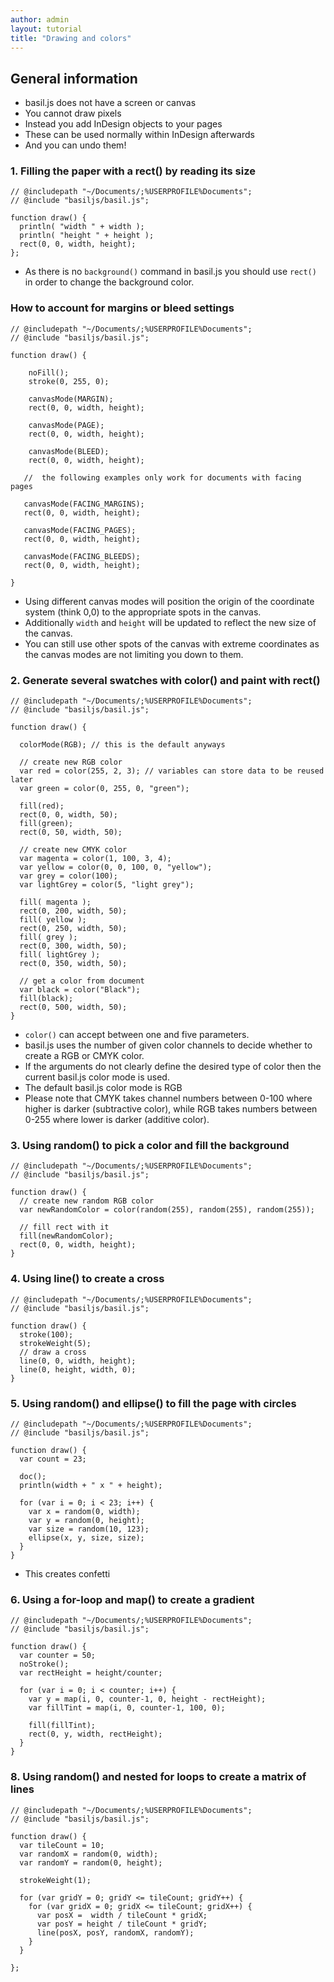 ```yaml
---
author: admin
layout: tutorial
title: "Drawing and colors"
---
```


## General information

- basil.js does not have a screen or canvas
- You cannot draw pixels
- Instead you add InDesign objects to your pages
- These can be used normally within InDesign afterwards
- And you can undo them!


### 1. Filling the paper with a rect() by reading its size
```
// @includepath "~/Documents/;%USERPROFILE%Documents";
// @include "basiljs/basil.js";

function draw() {
  println( "width " + width );
  println( "height " + height );
  rect(0, 0, width, height);
};
```

- As there is no `background()` command in basil.js you should use `rect()` in order to change the background color.

### How to account for margins or bleed settings

```
// @includepath "~/Documents/;%USERPROFILE%Documents";
// @include "basiljs/basil.js";

function draw() {

    noFill();
    stroke(0, 255, 0);

    canvasMode(MARGIN);
    rect(0, 0, width, height);

    canvasMode(PAGE);
    rect(0, 0, width, height);
    
    canvasMode(BLEED);
    rect(0, 0, width, height);    

   //  the following examples only work for documents with facing pages

   canvasMode(FACING_MARGINS); 
   rect(0, 0, width, height);

   canvasMode(FACING_PAGES);
   rect(0, 0, width, height);

   canvasMode(FACING_BLEEDS); 
   rect(0, 0, width, height);

}
```

- Using different canvas modes will position the origin of the coordinate system (think 0,0) to the appropriate spots in the canvas. 
- Additionally `width` and `height` will be updated to reflect the new size of the canvas. 
- You can still use other spots of the canvas with extreme coordinates as the canvas modes are not limiting you down to them.

### 2. Generate several swatches with color() and paint with rect()
```
// @includepath "~/Documents/;%USERPROFILE%Documents";
// @include "basiljs/basil.js";

function draw() {

  colorMode(RGB); // this is the default anyways

  // create new RGB color
  var red = color(255, 2, 3); // variables can store data to be reused later
  var green = color(0, 255, 0, "green");

  fill(red);
  rect(0, 0, width, 50);
  fill(green);
  rect(0, 50, width, 50);

  // create new CMYK color
  var magenta = color(1, 100, 3, 4);
  var yellow = color(0, 0, 100, 0, "yellow");
  var grey = color(100);
  var lightGrey = color(5, "light grey");

  fill( magenta );
  rect(0, 200, width, 50);
  fill( yellow );
  rect(0, 250, width, 50);
  fill( grey );
  rect(0, 300, width, 50);
  fill( lightGrey );
  rect(0, 350, width, 50);

  // get a color from document
  var black = color("Black");
  fill(black);
  rect(0, 500, width, 50); 
}
```

- `color()` can accept between one and five parameters.
- basil.js uses the number of given color channels to decide whether to create a RGB or CMYK color.
- If the arguments do not clearly define the desired type of color then the current basil.js color mode is used.
- The default basil.js color mode is RGB
- Please note that CMYK takes channel numbers between 0-100 where higher is darker (subtractive color), while RGB takes numbers between 0-255 where lower is darker (additive color).
<!-- Exercise: Create a horizontal rainbow -->

### 3. Using random() to pick a color and fill the background
```
// @includepath "~/Documents/;%USERPROFILE%Documents";
// @include "basiljs/basil.js";

function draw() {
  // create new random RGB color
  var newRandomColor = color(random(255), random(255), random(255));

  // fill rect with it
  fill(newRandomColor);
  rect(0, 0, width, height);
}
```


### 4. Using line() to create a cross
```
// @includepath "~/Documents/;%USERPROFILE%Documents";
// @include "basiljs/basil.js";

function draw() {
  stroke(100);
  strokeWeight(5);
  // draw a cross 
  line(0, 0, width, height);
  line(0, height, width, 0);
}
```

<!--  Exercise: Create a Haus of Nikolaus -->

### 5. Using random() and ellipse() to fill the page with circles
```
// @includepath "~/Documents/;%USERPROFILE%Documents";
// @include "basiljs/basil.js";

function draw() {
  var count = 23;

  doc();
  println(width + " x " + height);

  for (var i = 0; i < 23; i++) {
    var x = random(0, width);
    var y = random(0, height);
    var size = random(10, 123);
    ellipse(x, y, size, size);
  }
}
```

- This creates confetti


### 6. Using a for-loop and map() to create a gradient
```
// @includepath "~/Documents/;%USERPROFILE%Documents";
// @include "basiljs/basil.js";

function draw() {
  var counter = 50;
  noStroke();
  var rectHeight = height/counter;

  for (var i = 0; i < counter; i++) {
    var y = map(i, 0, counter-1, 0, height - rectHeight);
    var fillTint = map(i, 0, counter-1, 100, 0);

    fill(fillTint);
    rect(0, y, width, rectHeight);
  }
}
```


### 8. Using random() and nested for loops to create a matrix of lines 
```
// @includepath "~/Documents/;%USERPROFILE%Documents";
// @include "basiljs/basil.js";

function draw() {
  var tileCount = 10;
  var randomX = random(0, width);
  var randomY = random(0, height);

  strokeWeight(1);

  for (var gridY = 0; gridY <= tileCount; gridY++) {
    for (var gridX = 0; gridX <= tileCount; gridX++) {
      var posX =  width / tileCount * gridX;
      var posY = height / tileCount * gridY;
      line(posX, posY, randomX, randomY);
    }
  }

};
```